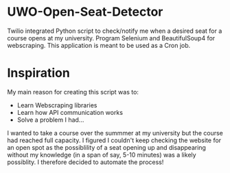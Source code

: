 # UWO-Open-Seat-Detector
Twilio integrated Python script to check/notify me when a desired seat for a course opens at my university. Program Selenium and BeautifulSoup4 for webscraping. This application is meant to be used as a Cron job.

# Inspiration
My main reason for creating this script was to:

- Learn Webscraping libraries
- Learn how API communication works
- Solve a problem I had...

I wanted to take a course over the summmer at my university but the course had reached full capacity. I figured I couldn't keep checking the website for an open spot as the possiblility of a seat opening up and disappearing without my knowledge (in a span of say, 5-10 minutes) was a likely possiblity. I therefore decided to automate the process!
